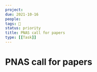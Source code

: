 ```yaml
---
project:
due: 2021-10-16
people:
tags: 🧨
status: priority
title: PNAS call for papers
type: [[Task]]
---
```


# PNAS call for papers